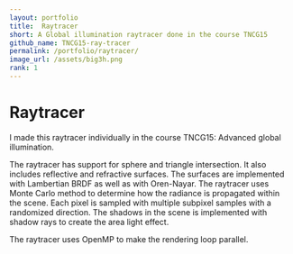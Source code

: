```yaml
---
layout: portfolio
title:  Raytracer
short: A Global illumination raytracer done in the course TNCG15
github_name: TNCG15-ray-tracer
permalink: /portfolio/raytracer/
image_url: /assets/big3h.png
rank: 1
---
```


# Raytracer
I made this raytracer individually in the course TNCG15: Advanced global illumination.

The raytracer has support for sphere and triangle intersection. It also includes reflective and
refractive surfaces. The surfaces are implemented with Lambertian BRDF as well as with Oren-Nayar. The raytracer uses Monte Carlo method to determine how the radiance is propagated within the scene. Each pixel is sampled with multiple subpixel samples with a randomized direction. The shadows in the scene is implemented with shadow rays to create the area light effect.

The raytracer uses OpenMP to make the rendering loop parallel.
